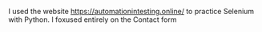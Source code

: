 I used the website https://automationintesting.online/ to practice Selenium with Python. I foxused entirely on the Contact form
